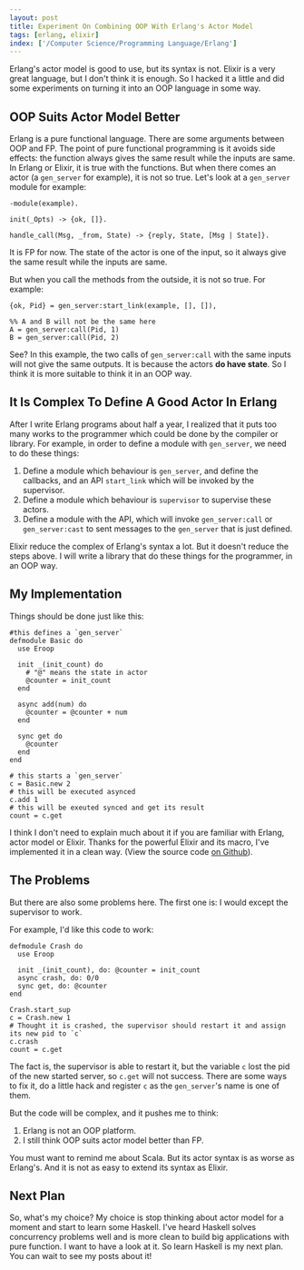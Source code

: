 ```yaml
---
layout: post
title: Experiment On Combining OOP With Erlang's Actor Model
tags: [erlang, elixir]
index: ['/Computer Science/Programming Language/Erlang']
---
```


Erlang's actor model is good to use, but its syntax is not. Elixir is a very great language, but I don't think it is enough. So I hacked it a little and did some experiments on turning it into an OOP language in some way.

OOP Suits Actor Model Better
-------------

Erlang is a pure functional language. There are some arguments between OOP and FP. The point of pure functional programming is it avoids side effects: the function always gives the same result while the inputs are same. In Erlang or Elixir, it is true with the functions. But when there comes an actor (a `gen_server` for example), it is not so true. Let's look at a `gen_server` module for example:

```
-module(example).

init(_Opts) -> {ok, []}.

handle_call(Msg, _from, State) -> {reply, State, [Msg | State]}.
```

It is FP for now. The state of the actor is one of the input, so it always give the same result while the inputs are same.

But when you call the methods from the outside, it is not so true. For example:

```
{ok, Pid} = gen_server:start_link(example, [], []),

%% A and B will not be the same here
A = gen_server:call(Pid, 1)
B = gen_server:call(Pid, 2)
```

See? In this example, the two calls of `gen_server:call` with the same inputs will not give the same outputs. It is because the actors **do have state**. So I think it is more suitable to think it in an OOP way.

It Is Complex To Define A Good Actor In Erlang
------------------

After I write Erlang programs about half a year, I realized that it puts too many works to the programmer which could be done by the compiler or library. For example, in order to define a module with `gen_server`, we need to do these things:

1. Define a module which behaviour is `gen_server`, and define the callbacks, and an API `start_link` which will be invoked by the supervisor.
2. Define a module which behaviour is `supervisor` to supervise these actors.
3. Define a module with the API, which will invoke `gen_server:call` or `gen_server:cast` to sent messages to the `gen_server` that is just defined.

Elixir reduce the complex of Erlang's syntax a lot. But it doesn't reduce the steps above. I will write a library that do these things for the programmer, in an OOP way.

My Implementation
-----------------------

Things should be done just like this:


```
#this defines a `gen_server`
defmodule Basic do
  use Eroop

  init _(init_count) do
    # "@" means the state in actor
    @counter = init_count
  end

  async add(num) do
    @counter = @counter + num
  end

  sync get do
    @counter
  end
end

# this starts a `gen_server`
c = Basic.new 2
# this will be executed asynced
c.add 1
# this will be exeuted synced and get its result
count = c.get

```

I think I don't need to explain much about it if you are familiar with Erlang, actor model or Elixir. Thanks for the powerful Elixir and its macro, I've implemented it in a clean way. (View the source code [on Github](https://github.com/wb14123/eroop)).

The Problems
--------------------

But there are also some problems here. The first one is: I would except the supervisor to work.

For example, I'd like this code to work:

```
defmodule Crash do
  use Eroop

  init _(init_count), do: @counter = init_count
  async crash, do: 0/0
  sync get, do: @counter
end

Crash.start_sup
c = Crash.new 1
# Thought it is crashed, the supervisor should restart it and assign its new pid to `c`
c.crash
count = c.get
```

The fact is, the supervisor is able to restart it, but the variable `c` lost the pid of the new started server,  so `c.get` will not success. There are some ways to fix it, do a little hack and register `c` as the `gen_server`'s name is one of them.

But the code will be complex, and it pushes me to think:

1. Erlang is not an OOP platform.
2. I still think OOP suits actor model better than FP.

You must want to remind me about Scala. But its actor syntax is as worse as Erlang's. And it is not as easy to extend its syntax as Elixir.

Next Plan
------------------------

So, what's my choice? My choice is stop thinking about actor model for a moment and start to learn some Haskell. I've heard Haskell solves concurrency problems well and is more clean to build big applications with pure function. I want to have a look at it. So learn Haskell is my next plan. You can wait to see my posts about it!
